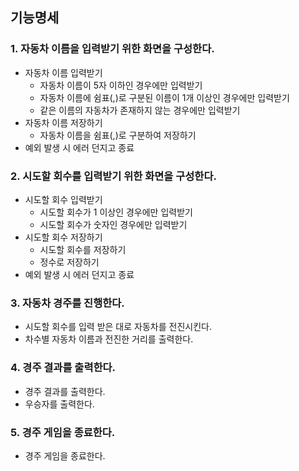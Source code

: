 ## 기능명세
### 1. 자동차 이름을 입력받기 위한 화면을 구성한다.
- 자동차 이름 입력받기
  - 자동차 이름이 5자 이하인 경우에만 입력받기
  - 자동차 이름에 쉼표(,)로 구분된 이름이 1개 이상인 경우에만 입력받기
  - 같은 이름의 자동차가 존재하지 않는 경우에만 입력받기
- 자동차 이름 저장하기
  - 자동차 이름을 쉼표(,)로 구분하여 저장하기
- 예외 발생 시 에러 던지고 종료

### 2. 시도할 회수를 입력받기 위한 화면을 구성한다.
- 시도할 회수 입력받기
  - 시도할 회수가 1 이상인 경우에만 입력받기
  - 시도할 회수가 숫자인 경우에만 입력받기
- 시도할 회수 저장하기
  - 시도할 회수를 저장하기
  - 정수로 저장하기
- 예외 발생 시 에러 던지고 종료

### 3. 자동차 경주를 진행한다.
- 시도할 회수를 입력 받은 대로 자동차를 전진시킨다.
- 차수별 자동차 이름과 전진한 거리를 출력한다.

### 4. 경주 결과를 출력한다.
- 경주 결과를 출력한다.
- 우승자를 출력한다.

### 5. 경주 게임을 종료한다.
- 경주 게임을 종료한다.
